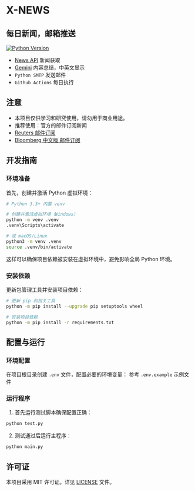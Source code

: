 # X-NEWS

## 每日新闻，邮箱推送

[![Python Version](https://img.shields.io/badge/python-3.1%2B-blue)]()

- [News API](https://newsapi.org/) 新闻获取
- [Gemini](https://ai.google.dev/) 内容总结，中英文显示
- `Python SMTP` 发送邮件
- `Github Actions` 每日执行

## 注意
- 本项目仅供学习和研究使用，请勿用于商业用途。
- 推荐使用：官方的邮件订阅新闻
- [Reuters 邮件订阅](https://www.reuters.com/newsletters/)
- [Bloomberg 中文版 邮件订阅](https://www.bloomberg.com/account/newsletters/china-markets?taid=6840d8afb471da0001cc82f5&utm_campaign=trueanthem&utm_content=business&utm_medium=social&utm_source=twitter)

## 开发指南

### 环境准备

首先，创建并激活 Python 虚拟环境：
```bash
# Python 3.3+ 内置 venv

# 创建并激活虚拟环境（Windows）
python -m venv .venv
.venv\Scripts\activate

# 或 macOS/Linux
python3 -m venv .venv
source .venv/bin/activate
```

这样可以确保项目依赖被安装在虚拟环境中，避免影响全局 Python 环境。

### 安装依赖

更新包管理工具并安装项目依赖：

```bash
# 更新 pip 和相关工具
python -m pip install --upgrade pip setuptools wheel

# 安装项目依赖
python -m pip install -r requirements.txt
```

## 配置与运行

### 环境配置

在项目根目录创建 `.env` 文件，配置必要的环境变量：
参考 `.env.example` 示例文件

### 运行程序

1. 首先运行测试脚本确保配置正确：

```bash
python test.py
```

2. 测试通过后运行主程序：

```bash
python main.py
```

## 许可证

本项目采用 MIT 许可证。详见 [LICENSE](LICENSE) 文件。
